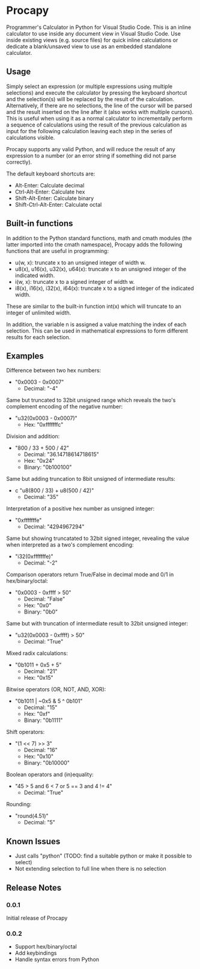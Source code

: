# Procapy

Programmer's Calculator in Python for Visual Studio Code. This is an inline calculator to use inside any document view in Visual Studio Code. Use inside existing views (e.g. source files) for quick inline calculations or dedicate a blank/unsaved view to use as an embedded standalone calculator.

## Usage

Simply select an expression (or multiple expressions using multiple selections) and execute the calculator by pressing the keyboard shortcut and the selection(s) will be replaced by the result of the calculation. Alternatively, if there are no selections, the line of the cursor will be parsed and the result inserted on the line after it (also works with multiple cursors). This is useful when using it as a normal calculator to incrementally perform a sequence of calculations using the result of the previous calculation as input for the following calculation leaving each step in the series of calculations visible.

Procapy supports any valid Python, and will reduce the result of any expression to a number (or an error string if something did not parse correctly).

The default keyboard shortcuts are:

 * Alt-Enter: Calculate decimal
 * Ctrl-Alt-Enter: Calculate hex
 * Shift-Alt-Enter: Calculate binary
 * Shift-Ctrl-Alt-Enter: Calculate octal

## Built-in functions

In addition to the Python standard functions, math and cmath modules (the latter imported into the cmath namespace), Procapy adds the following functions that are useful in programming:

 * u(w, x): truncate x to an unsigned integer of width w.
 * u8(x), u16(x), u32(x), u64(x): truncate x to an unsigned integer of the indicated width.
 * i(w, x): truncate x to a signed integer of width w.
 * i8(x), i16(x), i32(x), i64(x): truncate x to a signed integer of the indicated width.

These are similar to the built-in function int(x) which will truncate to an integer of unlimited width.

In addition, the variable n is assigned a value matching the index of each selection. This can be used in mathematical expressions to form different results for each selection.

## Examples

Difference between two hex numbers:

 * "0x0003 - 0x0007"
   * Decimal: "-4"

Same but truncated to 32bit unsigned range which reveals the two's complement encoding of the negative number:

 * "u32(0x0003 - 0x0007)"
   * Hex: "0xfffffffc"

Division and addition:

 * "800 / 33 + 500 / 42"
   * Decimal: "36.14718614718615"
   * Hex: "0x24"
   * Binary: "0b100100"

Same but adding truncation to 8bit unsigned of intermediate results:

 * c "u8(800 / 33) + u8(500 / 42)"
   * Decimal: "35"

Interpretation of a positive hex number as unsigned integer:

 * "0xfffffffe"
   * Decimal: "4294967294"

Same but showing truncatated to 32bit signed integer, revealing the value when interpreted as a two's complement encoding:

 * "i32(0xfffffffe)"
   * Decimal: "-2"

Comparison operators return True/False in decimal mode and 0/1 in hex/binary/octal:

 * "0x0003 - 0xffff > 50"
   * Decimal: "False"
   * Hex: "0x0"
   * Binary: "0b0"

Same but with truncation of intermediate result to 32bit unsigned integer:

 * "u32(0x0003 - 0xffff) > 50"
   * Decimal: "True"

Mixed radix calculations:

 * "0b1011 + 0x5 + 5"
   * Decimal: "21"
   * Hex: "0x15"

Bitwise operators (OR, NOT, AND, XOR):

 * "0b1011 | ~0x5 & 5 ^ 0b101"
   * Decimal: "15"
   * Hex: "0xf"
   * Binary: "0b1111"

Shift operators:

 * "(1 << 7) >> 3"
   * Decimal: "16"
   * Hex: "0x10"
   * Binary: "0b10000"

Boolean operators and (in)equality:

 * "45 > 5 and 6 < 7 or 5 == 3 and 4 != 4"
   * Decimal: "True"

Rounding:

 * "round(4.51)"
   * Decimal: "5"

## Known Issues

 * Just calls "python" (TODO: find a suitable python or make it possible to select)
 * Not extending selection to full line when there is no selection

## Release Notes

### 0.0.1

Initial release of Procapy

### 0.0.2

 * Support hex/binary/octal
 * Add keybindings
 * Handle syntax errors from Python
